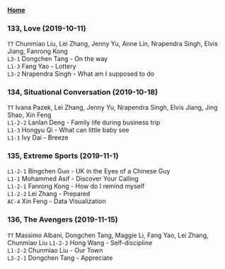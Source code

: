 #### [Home](https://eshtmc.github.io/)    

### 133, Love (2019-10-11)
`TT`  Chunmiao Liu, Lei Zhang, Jenny Yu, Anne Lin, Nrapendra Singh, Elvis Jiang, Fanrong Kong   
`L3-1` Dongchen Tang -  On the way    
`L1-3` Fang Yao - Lottery   
`L3-2` Nrapendra Singh - What am I supposed to do   

### 134, Situational Conversation (2019-10-18)
`TT`  Ivana Pazek, Lei Zhang, Jenny Yu, Nrapendra Singh, Elvis Jiang, Jing Shao, Xin Feng   
`L1-2-2` Lanlan Deng -  Family life during business trip    
`L1-3` Hongyu Qi - What can little baby see   
`L1-1` Ivy Dai - Breeze 

### 135, Extreme Sports (2019-11-1)   
`L1-2-1` Bingchen Guo -  UK in the Eyes of a Chinese Guy    
`L1-1` Mohammed Asif - Discover Your Calling   
`L1-2-1` Fanrong Kong - How do I remind myself   
`L1-2-2` Lei Zhang - Prepared   
`AC-4` Xin Feng - Data Visualization   

### 136, The Avengers (2019-11-15)   
`TT`  Massimo Albani, Dongchen Tang, Maggie Li, Fang Yao, Lei Zhang, Chunmiao Liu
`L1-2-2` Hong Wang -  Self-discipline    
`L1-2-2` Chunmiao Liu - Our Town   
`L3-2-1` Dongchen Tang - Appreciate   
